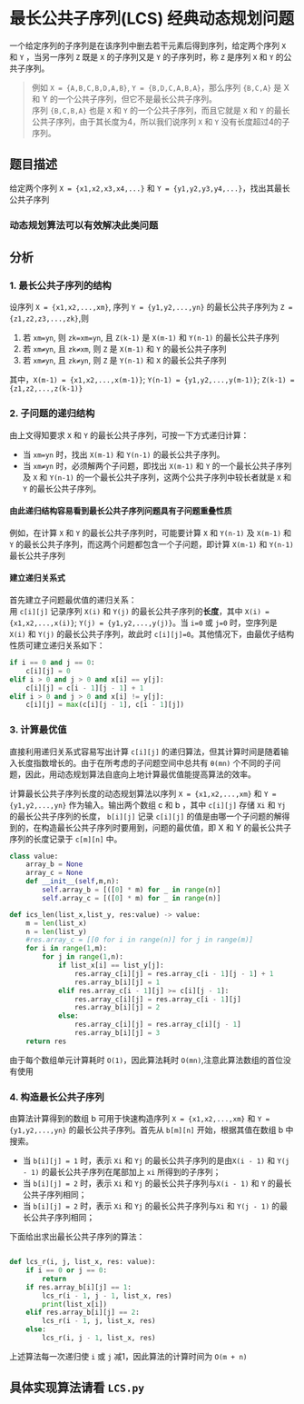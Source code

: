 # 最长公共子序列(LCS) 经典动态规划问题

一个给定序列的子序列是在该序列中删去若干元素后得到序列，给定两个序列 `X` 和 `Y` ，当另一序列 `Z` 既是 `X` 的子序列又是 `Y` 的子序列时，称 `Z` 是序列 `X` 和 `Y` 的公共子序列。

>例如 `X = {A,B,C,B,D,A,B}`, `Y = {B,D,C,A,B,A}`，那么序列 `{B,C,A}` 是 X 和 Y 的一个公共子序列，但它不是最长公共子序列。<br>
>序列 `{B,C,B,A}` 也是 `X` 和 `Y` 的一个公共子序列，而且它就是 `X` 和 `Y` 的最长公共子序列，由于其长度为4，所以我们说序列 `X` 和 `Y` 没有长度超过4的子序列。

## 题目描述

给定两个序列 `X = {x1,x2,x3,x4,...}` 和 `Y = {y1,y2,y3,y4,...}`，找出其最长公共子序列

### 动态规划算法可以有效解决此类问题

## 分析

### 1. 最长公共子序列的结构

设序列 `X = {x1,x2,...,xm}`, 序列 `Y = {y1,y2,...,yn}` 的最长公共子序列为 `Z = {z1,z2,z3,...,zk}`,则<br>

1. 若 `xm=yn`, 则 `zk=xm=yn`, 且 `Z(k-1)` 是 `X(m-1)` 和 `Y(n-1)` 的最长公共子序列
2. 若 `xm≠yn`, 且 `zk≠xm`, 则 `Z` 是 `X(m-1)` 和 `Y` 的最长公共子序列
3. 若 `xm≠yn`, 且 `zk≠yn`, 则 `Z` 是 `Y(n-1)` 和 `X` 的最长公共子序列

其中，`X(m-1) = {x1,x2,...,x(m-1)}`; `Y(n-1) = {y1,y2,...,y(m-1)}`; `Z(k-1) = {z1,z2,...,z(k-1)}`  

### 2. 子问题的递归结构

由上文得知要求 `X` 和 `Y` 的最长公共子序列，可按一下方式递归计算：
- 当 `xm=yn` 时，找出 `X(m-1)` 和 `Y(n-1)` 的最长公共子序列。
- 当 `xm≠yn` 时，必须解两个子问题，即找出 `X(m-1)` 和 `Y` 的一个最长公共子序列及 `X` 和 `Y(n-1)` 的一个最长公共子序列，这两个公共子序列中较长者就是 `X` 和 `Y` 的最长公共子序列。

#### 由此递归结构容易看到最长公共子序列问题具有子问题重叠性质

例如，在计算 `X` 和 `Y` 的最长公共子序列时，可能要计算 `X` 和 `Y(n-1)` 及 `X(m-1)` 和 `Y` 的最长公共子序列，而这两个问题都包含一个子问题，即计算 `X(m-1)` 和 `Y(n-1)` 最长公共子序列

#### 建立递归关系式

首先建立子问题最优值的递归关系：<br>
用 `c[i][j]` 记录序列 `X(i)` 和 `Y(j)` 的最长公共子序列的**长度**，其中 `X(i) = {x1,x2,...,x(i)}`; `Y(j) = {y1,y2,...,y(j)}`。当 `i=0` 或 `j=0` 时，空序列是 `X(i)` 和 `Y(j)` 的最长公共子序列，故此时 `c[i][j]=0`。其他情况下，由最优子结构性质可建立递归关系如下：<br>

```py
if i == 0 and j == 0:
    c[i][j] = 0
elif i > 0 and j > 0 and x[i] == y[j]:
    c[i][j] = c[i - 1][j - 1] + 1
elif i > 0 and j > 0 and x[i] != y[j]:
    c[i][j] = max(c[i][j - 1], c[i - 1][j])
```

### 3. 计算最优值

直接利用递归关系式容易写出计算 `c[i][j]` 的递归算法，但其计算时间是随着输入长度指数增长的。由于在所考虑的子问题空间中总共有 `θ(mn)` 个不同的子问题，因此，用动态规划算法自底向上地计算最优值能提高算法的效率。<br>

计算最长公共子序列长度的动态规划算法以序列 `X = {x1,x2,...,xm}` 和 `Y = {y1,y2,...,yn}` 作为输入。输出两个数组 c 和 b ，其中 `c[i][j]` 存储 `Xi` 和 `Yj` 的最长公共子序列的长度， `b[i][j]` 记录 `c[i][j]` 的值是由哪一个子问题的解得到的，在构造最长公共子序列时要用到，问题的最优值，即 X 和 Y 的最长公共子序列的长度记录于 `c[m][n]` 中。

```py
class value:
    array_b = None
    array_c = None
    def __init__(self,m,n):
        self.array_b = [([0] * m) for _ in range(n)]
        self.array_c = [([0] * m) for _ in range(n)]

def ics_len(list_x,list_y, res:value) -> value:
    m = len(list_x)
    n = len(list_y)
    #res.array_c = [[0 for i in range(n)] for j in range(m)]
    for i in range(1,m):
        for j in range(1,n):
            if list_x[i] == list_y[j]:
                res.array_c[i][j] = res.array_c[i - 1][j - 1] + 1
                res.array_b[i][j] = 1
            elif res.array_c[i - 1][j] >= c[i][j - 1]:
                res.array_c[i][j] = res.array_c[i - 1][j]
                res.array_b[i][j] = 2
            else:
                res.array_c[i][j] = res.array_c[i][j - 1]
                res.array_b[i][j] = 3
    return res
```

由于每个数组单元计算耗时 `O(1)`，因此算法耗时 `O(mn)`,注意此算法数组的首位没有使用

### 4. 构造最长公共子序列

由算法计算得到的数组 b 可用于快速构造序列 `X = {x1,x2,...,xm}` 和 `Y = {y1,y2,...,yn}` 的最长公共子序列。首先从 `b[m][n]` 开始，根据其值在数组 b 中搜索。

- 当 `b[i][j] = 1` 时，表示 `Xi` 和 `Yj` 的最长公共子序列的是由`X(i - 1)` 和 `Y(j - 1)` 的最长公共子序列在尾部加上 `xi` 所得到的子序列；
- 当 `b[i][j] = 2` 时，表示 `Xi` 和 `Yj` 的最长公共子序列与`X(i - 1)` 和 `Y` 的最长公共子序列相同；
- 当 `b[i][j] = 2` 时，表示 `Xi` 和 `Yj` 的最长公共子序列与`Xi` 和 `Y(j - 1)` 的最长公共子序列相同；

下面给出求出最长公共子序列的算法：
```py

def lcs_r(i, j, list_x, res: value):
    if i == 0 or j == 0:
        return
    if res.array_b[i][j] == 1:
        lcs_r(i - 1, j - 1, list_x, res)
        print(list_x[i])
    elif res.array_b[i][j] == 2:
        lcs_r(i - 1, j, list_x, res)
    else:
        lcs_r(i, j - 1, list_x, res)
```

上述算法每一次递归使 `i` 或 `j` 减1，因此算法的计算时间为 `O(m + n)`

## 具体实现算法请看 `LCS.py`
